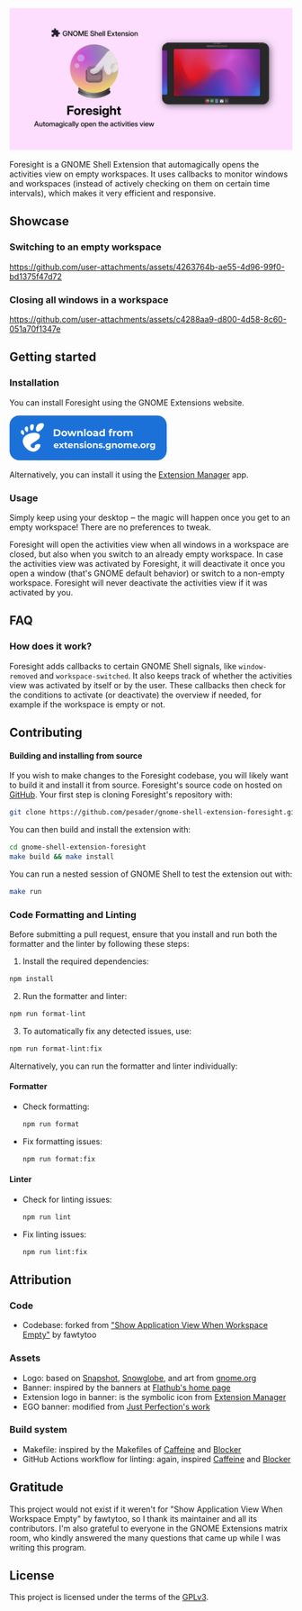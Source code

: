 ![Blocker banner](./assets/banner.png)

Foresight is a GNOME Shell Extension that automagically opens the activities view on empty workspaces. It uses callbacks to monitor windows and workspaces (instead of actively checking on them on certain time intervals), which makes it very efficient and responsive.

## Showcase

### Switching to an empty workspace

https://github.com/user-attachments/assets/4263764b-ae55-4d96-99f0-bd1375f47d72

### Closing all windows in a workspace

https://github.com/user-attachments/assets/c4288aa9-d800-4d58-8c60-051a70f1347e

## Getting started

### Installation

You can install Foresight using the GNOME Extensions website.

<a href="https://extensions.gnome.org/extension/7901/foresight/">
  <img height="80" src="assets/ego.png">
</a>

Alternatively, you can install it using the [Extension Manager](https://flathub.org/apps/com.mattjakeman.ExtensionManager) app.

### Usage

Simply keep using your desktop ‒ the magic will happen once you get to an empty workspace! There are no preferences to tweak.

Foresight will open the activities view when all windows in a workspace are closed, but also when you switch to an already empty workspace. In case the activities view was activated by Foresight, it will deactivate it once you open a window (that's GNOME default behavior) or switch to a non-empty workspace. Foresight will never deactivate the activities view if it was activated by you.

## FAQ

### How does it work?

Foresight adds callbacks to certain GNOME Shell signals, like `window-removed` and `workspace-switched`. It also keeps track of whether the activities view was activated by itself or by the user. These callbacks then check for the conditions to activate (or deactivate) the overview if needed, for example if the workspace is empty or not.

## Contributing

#### Building and installing from source

If you wish to make changes to the Foresight codebase, you will likely want to build it and install it from source. Foresight's source code on hosted on [GitHub](https://github.com/pesader/gnome-shell-extension-foresight). Your first step is cloning Foresight's repository with:

```bash
git clone https://github.com/pesader/gnome-shell-extension-foresight.git
```

You can then build and install the extension with:

```bash
cd gnome-shell-extension-foresight
make build && make install
```

You can run a nested session of GNOME Shell to test the extension out with:

```bash
make run
```

### Code Formatting and Linting

Before submitting a pull request, ensure that you install and run both the formatter and the linter by following these steps:

1. Install the required dependencies:

```bash
npm install
```

2. Run the formatter and linter:

```bash
npm run format-lint
```

3. To automatically fix any detected issues, use:

```bash
npm run format-lint:fix
```

Alternatively, you can run the formatter and linter individually:

#### Formatter

- Check formatting:

  ```bash
  npm run format
  ```

- Fix formatting issues:
  ```bash
  npm run format:fix
  ```

#### Linter

- Check for linting issues:

  ```bash
  npm run lint
  ```

- Fix linting issues:
  ```bash
  npm run lint:fix
  ```

## Attribution

### Code

- Codebase: forked from ["Show Application View When Workspace Empty"](<https://github.com/fawtytoo/GnomeShellExtensions/tree/main/show_applications_instead_of_overview%40fawtytoo%20(3.38%E2%80%9343)>) by fawtytoo

### Assets

- Logo: based on [Snapshot](https://gitlab.gnome.org/GNOME/snapshot/-/blob/main/data/icons/org.gnome.Snapshot.svg?ref_type=heads), [Snowglobe](https://gitlab.gnome.org/bilelmoussaoui/snowglobe/-/blob/main/data/icons/hicolor/scalable/apps/com.belmoussaoui.snowglobe.svg?ref_type=heads), and art from [gnome.org](https://gitlab.gnome.org/Teams/Websites/www.gnome.org/-/blob/main/img/shell.svg?ref_type=heads)
- Banner: inspired by the banners at [Flathub's home page](https://flathub.org/)
- Extension logo in banner: is the symbolic icon from [Extension Manager](https://github.com/mjakeman/extension-manager/blob/master/data/icons/com.mattjakeman.ExtensionManager-symbolic.svg)
- EGO banner: modified from [Just Perfection's work](https://gitlab.gnome.org/jrahmatzadeh/just-perfection/-/blob/main/data/imgs/ego.svg?ref_type=heads)

### Build system

- Makefile: inspired by the Makefiles of [Caffeine](https://github.com/eonpatapon/gnome-shell-extension-caffeine/blob/master/Makefile) and [Blocker](https://github.com/pesader/gnome-shell-extension-blocker/blob/main/Makefile)
- GitHub Actions workflow for linting: again, inspired [Caffeine](https://github.com/eonpatapon/gnome-shell-extension-caffeine/tree/master/.github/workflows) and [Blocker](https://github.com/pesader/gnome-shell-extension-blocker/blob/main/.github/workflows/linter.yml)

## Gratitude

This project would not exist if it weren't for "Show Application View When Workspace Empty" by fawtytoo, so I thank its maintainer and all its contributors. I'm also grateful to everyone in the GNOME Extensions matrix room, who kindly answered the many questions that came up while I was writing this program.

## License

This project is licensed under the terms of the [GPLv3](https://www.gnu.org/licenses/gpl-3.0.txt).
```
